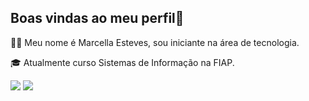 ## Boas vindas ao meu perfil💫

👩‍💻 Meu nome é Marcella Esteves, sou iniciante na área de tecnologia.

🎓 Atualmente curso Sistemas de Informação na FIAP.

<div> 

  <a href = "mailto:marcellalaraesteves@gmail.com"><img src="https://img.shields.io/badge/-Gmail-%23333?style=for-the-badge&logo=gmail&logoColor=white" target="_blank"></a>
  <a href="https://www.linkedin.com/in/marcella-esteves-9182ab241" target="_blank"><img src="https://img.shields.io/badge/-LinkedIn-%230077B5?style=for-the-badge&logo=linkedin&logoColor=white" target="_blank"></a> 
  
</div>
